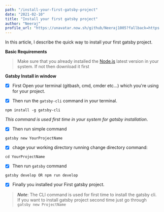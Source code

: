 ```yaml
---
path: "/install-your-first-gatsby-project"
date: "2021-02-10"
title: "Install your first gatsby project"
author: "Neeraj"
profile_url: "https://unavatar.now.sh/github/Neeraj1005?fallback=https://s3.amazonaws.com/laracasts/images/forum/avatars/default-avatar-29.png"
---
```


In this article, I describe the quick way to install your first gatsby project.

**Basic Requirements**

> Make sure that you already installed the [Node.js]('https://nodejs.org/en/') latest version in your system. If not then download it first

**Gatsby Install in window**

- [X] First Open your terminal (gitbash, cmd, cmder etc...) which you're using for your project.

- [X] Then run the `gatsby-cli` command in your terminal.
```
npm install -g gatsby-cli
```
*This command is used first time in your system for gatsby installation*.

- [X] Then run simple command 
```
gatsby new YourProjectName
```

- [X] chage your working directory running change directory command: 
```
cd YourProjectName
```

- [X] Then run `gatsby` command

```
gatsby develop OR npm run develop
```

- [X] Finally you installed your First gatsby project.
>***Note***: The CLI command is used for first time to install the gatsby cli. If you want to install gatsby project second time just go through `gatsby new ProjectName` 